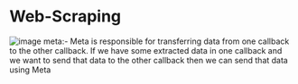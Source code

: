 # Web-Scraping
![image](https://user-images.githubusercontent.com/31428045/165543383-41d7bad8-a869-41e1-b0cf-75e12e6d3b6b.png)
meta:- Meta is responsible for transferring data from one callback to the other callback. If we have some extracted data in one callback and we want to send that data to the other callback then we can send that data using Meta

